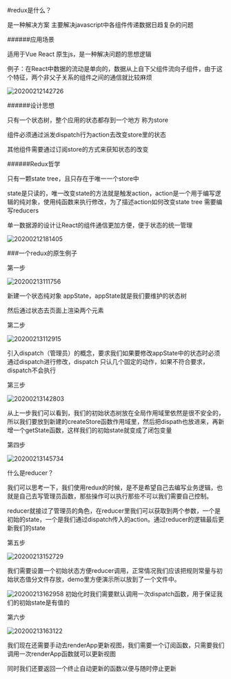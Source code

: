 #redux是什么？

是一种解决方案
主要解决javascript中各组件传递数据日趋复杂的问题


######应用场景

适用于Vue React 原生js，是一种解决问题的思想逻辑

例子：在React中数据的流动是单向的，数据从上自下父组件流向子组件，由于这个特征，两个非父子关系的组件之间的通信就比较麻烦

![20200212142726](http://f.shudong.wang/starkwang/20200212142726.png)



######设计思想

只有一个状态树，整个应用的状态都存到一个地方 称为store

组件必须通过派发dispatch行为action去改变store里的状态

其他组件需要通过订阅store的方式来获知状态的改变


######Redux哲学

只有一颗state tree，且只存在于唯一一个store中

state是只读的，唯一改变state的方法就是触发action，action是一个用于编写逻辑的纯对象，使用纯函数来执行修改，为了描述action如何改变state tree 需要编写reducers

单一数据源的设计让React的组件通信更加方便，便于状态的统一管理

![20200212181405](http://f.shudong.wang/starkwang/20200212181405.png)



###一个redux的原生例子

第一步

![20200213111756](http://f.shudong.wang/starkwang/20200213111756.png)


新建一个状态纯对象 appState，appState就是我们要维护的状态树

然后通过状态去页面上渲染两个元素


第二步

![20200213112915](http://f.shudong.wang/starkwang/20200213112915.png)

引入dispatch（管理员）的概念，要求我们如果要修改appState中的状态时必须通过dispatch进行修改，dispatch 只认几个固定的动作，如果不符合要求，dispatch不会执行


第三步

![20200213142803](http://f.shudong.wang/starkwang/20200213142803.png)

从上一步我们可以看到，我们的初始状态树放在全局作用域里依然是很不安全的，所以我们要放到新建的createStore函数作用域里，然后把dispath也放进来，再新增一个getState函数，这样我们的初始state就变成了闭包变量


第四步

![20200213145734](http://f.shudong.wang/starkwang/20200213145734.png)

什么是reducer？

我们可以思考一下，我们使用redux的时候，是不是希望自己去编写业务逻辑，也就是自己去写管理员函数，那些操作可以执行那些不可以我们需要自己控制。

reducer就接过了管理员的角色，在reducer里我们可以获取到两个参数，一个是初始的state，一个是我们通过dispatch传入的action。通过reducer的逻辑最后更新我们的state


第五步

![20200213152729](http://f.shudong.wang/starkwang/20200213152729.png)


我们需要设置一个初始状态方便reducer调用，正常情况我们应该把规则常量与初始状态值分文件存放，demo里方便演示所以放到了一个文件中。

![20200213162958](http://f.shudong.wang/starkwang/20200213162958.png)
初始化时我们需要默认调用一次dispatch函数，用于保证我们的初始state是有值的

第六步

![20200213163122](http://f.shudong.wang/starkwang/20200213163122.png)

我们现在还需要手动去renderApp更新视图，我们需要一个订阅函数，只需要我们调用一次renderApp函数就可以更新视图

同时我们还要返回一个终止自动更新的函数以便与随时停止更新

